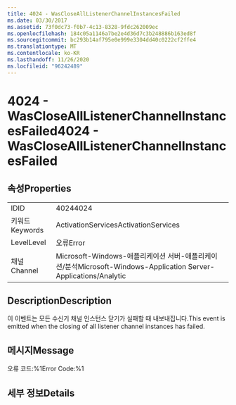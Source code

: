 ```yaml
---
title: 4024 - WasCloseAllListenerChannelInstancesFailed
ms.date: 03/30/2017
ms.assetid: 73f0dc73-f0b7-4c13-8328-9fdc262009ec
ms.openlocfilehash: 184c05a1146a7be2e4d36d7c3b248886b163ed8f
ms.sourcegitcommit: bc293b14af795e0e999e3304dd40c0222cf2ffe4
ms.translationtype: MT
ms.contentlocale: ko-KR
ms.lasthandoff: 11/26/2020
ms.locfileid: "96242489"
---
```

# <a name="4024---wasclosealllistenerchannelinstancesfailed"></a><span data-ttu-id="42f02-102">4024 - WasCloseAllListenerChannelInstancesFailed</span><span class="sxs-lookup"><span data-stu-id="42f02-102">4024 - WasCloseAllListenerChannelInstancesFailed</span></span>

## <a name="properties"></a><span data-ttu-id="42f02-103">속성</span><span class="sxs-lookup"><span data-stu-id="42f02-103">Properties</span></span>  
  
|||  
|-|-|  
|<span data-ttu-id="42f02-104">ID</span><span class="sxs-lookup"><span data-stu-id="42f02-104">ID</span></span>|<span data-ttu-id="42f02-105">4024</span><span class="sxs-lookup"><span data-stu-id="42f02-105">4024</span></span>|  
|<span data-ttu-id="42f02-106">키워드</span><span class="sxs-lookup"><span data-stu-id="42f02-106">Keywords</span></span>|<span data-ttu-id="42f02-107">ActivationServices</span><span class="sxs-lookup"><span data-stu-id="42f02-107">ActivationServices</span></span>|  
|<span data-ttu-id="42f02-108">Level</span><span class="sxs-lookup"><span data-stu-id="42f02-108">Level</span></span>|<span data-ttu-id="42f02-109">오류</span><span class="sxs-lookup"><span data-stu-id="42f02-109">Error</span></span>|  
|<span data-ttu-id="42f02-110">채널</span><span class="sxs-lookup"><span data-stu-id="42f02-110">Channel</span></span>|<span data-ttu-id="42f02-111">Microsoft-Windows-애플리케이션 서버-애플리케이션/분석</span><span class="sxs-lookup"><span data-stu-id="42f02-111">Microsoft-Windows-Application Server-Applications/Analytic</span></span>|  
  
## <a name="description"></a><span data-ttu-id="42f02-112">Description</span><span class="sxs-lookup"><span data-stu-id="42f02-112">Description</span></span>  

 <span data-ttu-id="42f02-113">이 이벤트는 모든 수신기 채널 인스턴스 닫기가 실패할 때 내보내집니다.</span><span class="sxs-lookup"><span data-stu-id="42f02-113">This event is emitted when the closing of all listener channel instances has failed.</span></span>  
  
## <a name="message"></a><span data-ttu-id="42f02-114">메시지</span><span class="sxs-lookup"><span data-stu-id="42f02-114">Message</span></span>  

 <span data-ttu-id="42f02-115">오류 코드:%1</span><span class="sxs-lookup"><span data-stu-id="42f02-115">Error Code:%1</span></span>  
  
## <a name="details"></a><span data-ttu-id="42f02-116">세부 정보</span><span class="sxs-lookup"><span data-stu-id="42f02-116">Details</span></span>

